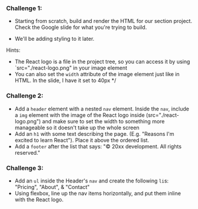 
### Challenge 1: 

- Starting from scratch, build and render the 
HTML for our section project. Check the Google slide for 
what you're trying to build.

- We'll be adding styling to it later.

Hints:
* The React logo is a file in the project tree, so you can
  access it by using `src="./react-logo.png" in your image
  element
* You can also set the `width` attribute of the image element
  just like in HTML. In the slide, I have it set to 40px
 */


### Challenge 2: 

- Add a `header` element with a nested `nav` element. Inside the `nav`,
  include a `img` element with the image of the React logo inside
  (src="./react-logo.png") and make sure to set the width to something
  more manageable so it doesn't take up the whole screen
- Add an `h1` with some text describing the page. (E.g. "Reasons
  I'm excited to learn React"). Place it above the ordered list.
- Add a `footer` after the list that says: 
    "© 20xx <last name here> development. All rights reserved."


### Challenge 3: 

- Add an `ul` inside the Header's `nav` and create
  the following `li`s: "Pricing", "About", & "Contact"
- Using flexbox, line up the nav items horizontally, and
  put them inline with the React logo.


